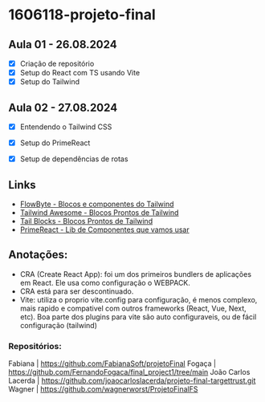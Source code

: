 # 1606118-projeto-final

## Aula 01 - 26.08.2024
- [X] Criação de repositório
- [X] Setup do React com TS usando Vite
- [X] Setup do Tailwind

## Aula 02 - 27.08.2024
- [X] Entendendo o Tailwind CSS
- [X] Setup do PrimeReact
- [X] Setup de dependências de rotas


## Links
- [FlowByte - Blocos e componentes do Tailwind](https://flowbite.com/)
- [Tailwind Awesome - Blocos Prontos de Tailwind](https://www.tailwindawesome.com/)
- [Tail Blocks - Blocos Prontos de Tailwind](https://tailblocks.cc/)
- [PrimeReact - Lib de Componentes que vamos usar](https://primereact.org/)

## Anotações:
- CRA (Create React App): foi um dos primeiros bundlers de aplicações em React. Ele usa como configuração o WEBPACK.
- CRA está para ser descontinuado.
- Vite: utiliza o proprio vite.config para configuração, é menos complexo, mais rapido e compativel com outros frameworks (React, Vue, Next, etc). Boa parte dos plugins para vite são auto configuraveis, ou de fácil configuração (tailwind)




### Repositórios:

Fabiana | https://github.com/FabianaSoft/projetoFinal
Fogaça | https://github.com/FernandoFogaca/final_project1/tree/main
João Carlos Lacerda | https://github.com/joaocarloslacerda/projeto-final-targettrust.git
Wagner | https://github.com/wagnerworst/ProjetoFinalFS